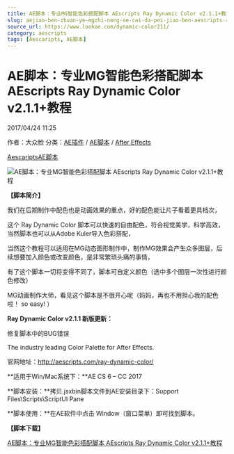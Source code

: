 ```yaml
---
title: AE脚本：专业MG智能色彩搭配脚本 AEscripts Ray Dynamic Color v2.1.1+教程
slug: aejiao-ben-zhuan-ye-mgzhi-neng-se-cai-da-pei-jiao-ben-aescripts-ray-dynamic-color-v2-1-1-jiao-cheng
source_url: https://www.lookae.com/dynamic-color211/
category: aescripts
tags: [Aescaripts, AE脚本]
---
```

# AE脚本：专业MG智能色彩搭配脚本 AEscripts Ray Dynamic Color v2.1.1+教程

2017/04/24 11:25

作者：大众脸
分类：[AE插件](https://www.lookae.com/after-effects/aechajian/) / [AE脚本](https://www.lookae.com/after-effects/aescripts/) / [After Effects](https://www.lookae.com/after-effects/)

[Aescaripts](https://www.lookae.com/tag/aescaripts/)[AE脚本](https://www.lookae.com/tag/ae%e8%84%9a%e6%9c%ac/)

![AE脚本：专业MG智能色彩搭配脚本 AEscripts Ray Dynamic Color v2.1.1+教程](https://www.lookae.com/wp-content/uploads/2015/04/Ray-Dynamic-Color.jpg "AE脚本：专业MG智能色彩搭配脚本 AEscripts Ray Dynamic Color v2.1.1+教程-LookAE.com")

**【脚本简介】**

我们在后期制作中配色也是动画效果的重点，好的配色能让片子看着更具档次，

这个 Ray Dynamic Color 脚本可以快速的自由配色，符合视觉美学，科学高效，当然脚本也可以从Adobe Kuler导入色彩搭配，

当然这个教程可以适用在MG动态图形制作中，制作MG效果会产生众多图层，后续想要加入颜色或改变颜色，是非常繁琐头痛的事情，

有了这个脚本一切将变得不同了，脚本可自定义颜色（选中多个图层一次性进行颜色修改）

MG动画制作大师，看见这个脚本是不很开心呢（妈妈，再也不用担心我的配色啦！ so easy! ）

**Ray Dynamic Color v2.1.1 新版更新：**

修复脚本中的BUG错误

The industry leading Color Palette for After Effects.

官网地址：http://aescripts.com/ray-dynamic-color/

**适用于Win/Mac系统下：**AE CS 6 – CC 2017

**脚本安装：**拷贝.jsxbin脚本文件到AE安装目录下：Support Files\Scripts\ScriptUI Pane

**脚本使用：**在AE软件中点击 Window（窗口菜单）即可找到脚本。

**【脚本下载】**

[AE脚本：专业MG智能色彩搭配脚本 AEscripts Ray Dynamic Color v2.1.1+教程](https://lookae.ctfile.com/fs/680462-199580871)
